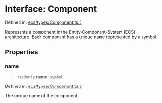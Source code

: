 # Interface: Component

Defined in: [ecs/types/Component.ts:5](https://github.com/Forge-Game-Engine/Forge/blob/6eae4e51dbdc502818b1c2f3a3ffce9e4a1fd125/src/ecs/types/Component.ts#L5)

Represents a component in the Entity-Component-System (ECS) architecture.
Each component has a unique name represented by a symbol.

## Properties

### name

> `readonly` **name**: `symbol`

Defined in: [ecs/types/Component.ts:9](https://github.com/Forge-Game-Engine/Forge/blob/6eae4e51dbdc502818b1c2f3a3ffce9e4a1fd125/src/ecs/types/Component.ts#L9)

The unique name of the component.
